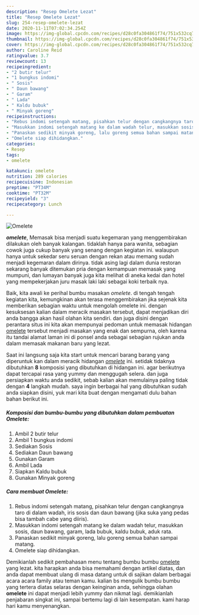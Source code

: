 ```yaml
---
description: "Resep Omelete Lezat"
title: "Resep Omelete Lezat"
slug: 254-resep-omelete-lezat
date: 2020-11-11T07:02:34.254Z
image: https://img-global.cpcdn.com/recipes/d28c0fa304861f74/751x532cq70/omelete-foto-resep-utama.jpg
thumbnail: https://img-global.cpcdn.com/recipes/d28c0fa304861f74/751x532cq70/omelete-foto-resep-utama.jpg
cover: https://img-global.cpcdn.com/recipes/d28c0fa304861f74/751x532cq70/omelete-foto-resep-utama.jpg
author: Caroline Reid
ratingvalue: 3.7
reviewcount: 13
recipeingredient:
- "2 butir telur"
- "1 bungkus indomi"
- " Sosis"
- " Daun bawang"
- " Garam"
- " Lada"
- " Kaldu bubuk"
- " Minyak goreng"
recipeinstructions:
- "Rebus indomi setengah matang, pisahkan telur dengan cangkangnya taro di dalam wadah, iris sosis dan daun bawang (jika suka yang pedas bisa tambah cabe yang diiris)."
- "Masukkan indomi setengah matang ke dalam wadah telur, masukkan sosis, daun bawang, garam, lada bubuk, kaldu bubuk, aduk rata."
- "Panaskan sedikit minyak goreng, lalu goreng semua bahan sampai matang."
- "Omelete siap dihidangkan."
categories:
- Resep
tags:
- omelete

katakunci: omelete 
nutrition: 289 calories
recipecuisine: Indonesian
preptime: "PT34M"
cooktime: "PT32M"
recipeyield: "3"
recipecategory: Lunch

---
```



![Omelete](https://img-global.cpcdn.com/recipes/d28c0fa304861f74/751x532cq70/omelete-foto-resep-utama.jpg)

<b><i>omelete</i></b>, Memasak bisa menjadi suatu kegemaran yang menggembirakan dilakukan oleh banyak kalangan. tidaklah hanya para wanita, sebagian cowok juga cukup banyak yang senang dengan kegiatan ini. walaupun hanya untuk sekedar seru seruan dengan rekan atau memang sudah menjadi kegemaran dalam dirinya. tidak asing lagi dalam dunia restoran sekarang banyak ditemukan pria dengan kemampuan memasak yang mumpuni, dan lumayan banyak juga kita melihat di aneka kedai dan hotel yang mempekerjakan juru masak laki laki sebagai koki terbaik nya.

Baik, kita awali ke perihal bumbu masakan <i>omelete</i>. di tengah tengah kegiatan kita, kemungkinan akan terasa menggembirakan jika sejenak kita memberikan sebagian waktu untuk mengolah omelete ini. dengan kesuksesan kalian dalam meracik masakan tersebut, dapat menjadikan diri anda bangga akan hasil olahan kita sendiri. dan juga disini dengan perantara situs ini kita akan mempunyai pedoman untuk memasak hidangan <u>omelete</u> tersebut menjadi masakan yang enak dan sempurna, oleh karena itu tandai alamat laman ini di ponsel anda sebagai sebagian rujukan anda dalam memasak makanan baru yang lezat.




Saat ini langsung saja kita start untuk mencari barang barang yang diperuntuk kan dalam meracik hidangan <u><i>omelete</i></u> ini. setidak tidaknya dibutuhkan <b>8</b> komposisi yang dibutuhkan di hidangan ini. agar berikutnya dapat tercapai rasa yang yummy dan menggugah selera. dan juga persiapkan waktu anda sedikit, sebab kalian akan memulainya paling tidak dengan <b>4</b> langkah mudah. saya ingin berbagai hal yang dibutuhkan sudah anda siapkan disini, yuk mari kita buat dengan mengamati dulu bahan bahan berikut ini.

<!--inarticleads1-->

##### Komposisi dan bumbu-bumbu yang dibutuhkan dalam pembuatan Omelete:

1. Ambil 2 butir telur
1. Ambil 1 bungkus indomi
1. Sediakan  Sosis
1. Sediakan  Daun bawang
1. Gunakan  Garam
1. Ambil  Lada
1. Siapkan  Kaldu bubuk
1. Gunakan  Minyak goreng




<!--inarticleads2-->

##### Cara membuat Omelete:

1. Rebus indomi setengah matang, pisahkan telur dengan cangkangnya taro di dalam wadah, iris sosis dan daun bawang (jika suka yang pedas bisa tambah cabe yang diiris).
1. Masukkan indomi setengah matang ke dalam wadah telur, masukkan sosis, daun bawang, garam, lada bubuk, kaldu bubuk, aduk rata.
1. Panaskan sedikit minyak goreng, lalu goreng semua bahan sampai matang.
1. Omelete siap dihidangkan.




Demikianlah sedikit pembahasan menu tentang bumbu bumbu <u>omelete</u> yang lezat. kita harapkan anda bisa memahami dengan artikel diatas, dan anda dapat membuat ulang di masa datang untuk di sajikan dalam berbagai acara acara family atau teman kamu. kalian bs mengulik bumbu bumbu yang tertera diatas selaras dengan keinginan anda, sehingga olahan <b>omelete</b> ini dapat menjadi lebih yummy dan nikmat lagi. demikianlah penjabaran singkat ini, sampai bertemu lagi di lain kesempatan. kami harap hari kamu menyenangkan.
